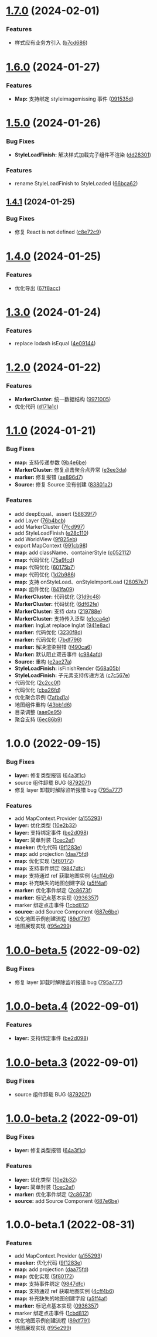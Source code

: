 # [1.7.0](https://github.com/pansyjs/react-mapbox-gl/compare/v1.6.0...v1.7.0) (2024-02-01)


### Features

* 样式应有业务方引入 ([b7cd686](https://github.com/pansyjs/react-mapbox-gl/commit/b7cd686f26a8632231382fe95c41af9a89ed2d1c))

# [1.6.0](https://github.com/pansyjs/react-mapbox-gl/compare/v1.5.0...v1.6.0) (2024-01-27)


### Features

* **Map:** 支持绑定 styleimagemissing 事件 ([091535d](https://github.com/pansyjs/react-mapbox-gl/commit/091535dc421f0129af1e766f502fa7674787027e))

# [1.5.0](https://github.com/pansyjs/react-mapbox-gl/compare/v1.4.1...v1.5.0) (2024-01-26)


### Bug Fixes

* **StyleLoadFinish:** 解决样式加载完子组件不渲染 ([dd28301](https://github.com/pansyjs/react-mapbox-gl/commit/dd28301e1db41e59a4bec38b4a19ed910ec136ad))


### Features

* rename StyleLoadFinish to StyleLoaded ([66bca62](https://github.com/pansyjs/react-mapbox-gl/commit/66bca62b5d550f44803fe170d0773813e6b75f4a))

## [1.4.1](https://github.com/pansyjs/react-mapbox-gl/compare/v1.4.0...v1.4.1) (2024-01-25)


### Bug Fixes

* 修复 React is not defined ([c8e72c9](https://github.com/pansyjs/react-mapbox-gl/commit/c8e72c9405b1035a0f5e42955202c6fa9eccb630))

# [1.4.0](https://github.com/pansyjs/react-mapbox-gl/compare/v1.3.0...v1.4.0) (2024-01-25)


### Features

* 优化导出 ([67f8acc](https://github.com/pansyjs/react-mapbox-gl/commit/67f8acca2587baba3583b45c0531a66d11b5b4d9))

# [1.3.0](https://github.com/pansyjs/react-mapbox-gl/compare/v1.2.0...v1.3.0) (2024-01-24)


### Features

* replace lodash isEqual ([4e09144](https://github.com/pansyjs/react-mapbox-gl/commit/4e09144ac0fd7e87ca5eb79636937cf668a00db4))

# [1.2.0](https://github.com/pansyjs/react-mapbox-gl/compare/v1.1.0...v1.2.0) (2024-01-22)


### Features

* **MarkerCluster:** 统一数据结构 ([9971005](https://github.com/pansyjs/react-mapbox-gl/commit/9971005d5fdae5f34351784ce16d6a1be9bc5c4a))
* 优化代码 ([d171a1c](https://github.com/pansyjs/react-mapbox-gl/commit/d171a1cb6201bac4970b56581fc527a417005a94))

# [1.1.0](https://github.com/pansyjs/react-mapbox-gl/compare/v1.0.0...v1.1.0) (2024-01-21)


### Bug Fixes

* **map:** 支持传递参数 ([9b4e6be](https://github.com/pansyjs/react-mapbox-gl/commit/9b4e6bef095c1c546cf04dc1cfb294d369fa03e5))
* **MarkerCluster:** 修复点击聚合点异常 ([e3ee3da](https://github.com/pansyjs/react-mapbox-gl/commit/e3ee3dab4fd10cb27b4d515a20729d31bc8c5dae))
* **marker:** 修复报错 ([ae896d7](https://github.com/pansyjs/react-mapbox-gl/commit/ae896d77864d55e3d00789e5d2f5957f9ef9ebcf))
* **Source:** 修复 Source 没有创建 ([83801a2](https://github.com/pansyjs/react-mapbox-gl/commit/83801a2b405ac441f70a64c89ed802e20fabadda))


### Features

* add deepEqual、assert ([58839f7](https://github.com/pansyjs/react-mapbox-gl/commit/58839f708b239e96fa0e82e932b6d6d3dcf208fa))
* add Layer ([76b4bcb](https://github.com/pansyjs/react-mapbox-gl/commit/76b4bcbcd3d71211578e033c075b1af6aab69a4c))
* add MarkerCluster ([7fcd997](https://github.com/pansyjs/react-mapbox-gl/commit/7fcd997a9cd1ebce8c05bb014a2ee6fbdec499fe))
* add StyleLoadFinish ([e28c110](https://github.com/pansyjs/react-mapbox-gl/commit/e28c1103a917b76f95cd464f77e4a84769eca431))
* add WorldView ([9f825eb](https://github.com/pansyjs/react-mapbox-gl/commit/9f825eb6f390370033a3e985f10e61390503aa77))
* export MapContext ([991cb98](https://github.com/pansyjs/react-mapbox-gl/commit/991cb98241e3923d60c3b56be4b5634879d5f0ca))
* **map:** add className、containerStyle ([c052112](https://github.com/pansyjs/react-mapbox-gl/commit/c0521128e7ed7d051de294bcb6d5ecfadaa8e712))
* **map:** 代码优化 ([75a9fcd](https://github.com/pansyjs/react-mapbox-gl/commit/75a9fcd506dbcd98877ea498d5a94f41ee7ceee0))
* **map:** 代码优化 ([60175b7](https://github.com/pansyjs/react-mapbox-gl/commit/60175b7d66a3d810ea791d748c72ccee3d9a80f5))
* **map:** 代码优化 ([1d2b986](https://github.com/pansyjs/react-mapbox-gl/commit/1d2b9860788f8ddc7ddd3bd3ec92c21f129f390d))
* **map:** 支持 onStyleLoad、onStyleImportLoad ([28057e7](https://github.com/pansyjs/react-mapbox-gl/commit/28057e7f9a7592ddb936472cd5337074a16b6553))
* **map:** 组件优化 ([841fa09](https://github.com/pansyjs/react-mapbox-gl/commit/841fa099c9c1b996ce3eb82bee26a04b10b5c558))
* **MarkerCluster:** 代码优化 ([31d9c48](https://github.com/pansyjs/react-mapbox-gl/commit/31d9c4822a599192a06651f1868cf0b7f2403ad8))
* **MarkerCluster:** 代码优化 ([6df62fe](https://github.com/pansyjs/react-mapbox-gl/commit/6df62fe10f0457071f39116d389db77f6dae43b6))
* **MarkerCluster:** 支持 data ([219788e](https://github.com/pansyjs/react-mapbox-gl/commit/219788e089c3bad029e25bfa4c730d8e6747e6fc))
* **MarkerCluster:** 支持传入泛型 ([e1cca4e](https://github.com/pansyjs/react-mapbox-gl/commit/e1cca4ecea4a8ef8b56bd7447e9934253b6b2f82))
* **marker:** lngLat replace lnglat ([941e8ac](https://github.com/pansyjs/react-mapbox-gl/commit/941e8ac3e1c9f22df6a820b5106361e9fe5507b4))
* **marker:** 代码优化 ([3230f8d](https://github.com/pansyjs/react-mapbox-gl/commit/3230f8d57dba6421da7a2a00850a1c48f4d1fcc5))
* **marker:** 代码优化 ([7bdf796](https://github.com/pansyjs/react-mapbox-gl/commit/7bdf79660189cdc0f872032f0b6646b96f3082d8))
* **marker:** 解决渲染报错 ([f490ca6](https://github.com/pansyjs/react-mapbox-gl/commit/f490ca6e2ff217442c1b82019fe3d1708f9fc334))
* **Marker:** 默认阻止双击事件 ([c984afd](https://github.com/pansyjs/react-mapbox-gl/commit/c984afddea825607f7558ac8814e362620f80dc3))
* **Source:** 重构 ([e2ae27a](https://github.com/pansyjs/react-mapbox-gl/commit/e2ae27a29d680591745aa820754ed000cd28289a))
* **StyleLoadFinish:** isFinishRender ([568a05b](https://github.com/pansyjs/react-mapbox-gl/commit/568a05bd803d4dfd376579695eb4560ab56517e3))
* **StyleLoadFinish:** 子元素支持传递方法 ([c7c567e](https://github.com/pansyjs/react-mapbox-gl/commit/c7c567e33866626adf025f34e5f6e7443f9e7bb2))
* 代码优化 ([2c2cc0f](https://github.com/pansyjs/react-mapbox-gl/commit/2c2cc0f5b3c96056c2af20da1271e85c0da2652a))
* 代码优化 ([cba26fd](https://github.com/pansyjs/react-mapbox-gl/commit/cba26fd3a370b9d73edd025a45a057b4f8069cbb))
* 优化聚合示例 ([7afbd1a](https://github.com/pansyjs/react-mapbox-gl/commit/7afbd1a1986dc83c72154265062e84efd3adede4))
* 地图组件重构 ([43bb1d6](https://github.com/pansyjs/react-mapbox-gl/commit/43bb1d654de35fc5c40dba8e9cc6d2710619c066))
* 目录调整 ([aae0e95](https://github.com/pansyjs/react-mapbox-gl/commit/aae0e9565baa5fdfecb23fbd9d7ed023bd2bdb91))
* 聚合支持 ([6ec86b9](https://github.com/pansyjs/react-mapbox-gl/commit/6ec86b96bc6feb58a6ca687285d41d975d98216d))

# 1.0.0 (2022-09-15)

### Bug Fixes

- **layer:** 修复类型报错 ([64a3f1c](https://github.com/pansyjs/react-mapbox-gl/commit/64a3f1cfc98cce26d16f171b40057051370c5611))
- source 组件卸载 BUG ([879207f](https://github.com/pansyjs/react-mapbox-gl/commit/879207fa9a0e723f8c9e0dadaaa847bff749e2c2))
- 修复 layer 卸载时解除监听报错 bug ([795a777](https://github.com/pansyjs/react-mapbox-gl/commit/795a7770e7d06dcb9bf73068999634753f46b00a))

### Features

- add MapContext.Provider ([a155293](https://github.com/pansyjs/react-mapbox-gl/commit/a155293503ce8f27b7b27c9a9613feb68fb99742))
- **layer:** 优化类型 ([10e2b32](https://github.com/pansyjs/react-mapbox-gl/commit/10e2b3210a94c8bf75eff06e0cf87474c6052911))
- **layer:** 支持绑定事件 ([be2d098](https://github.com/pansyjs/react-mapbox-gl/commit/be2d098e3bc6c8dc086a00c84fb4c60b8c655373))
- **layer:** 简单封装 ([1cec2ef](https://github.com/pansyjs/react-mapbox-gl/commit/1cec2ef3a74375787518a44486fa45b374ef29f9))
- **maeker:** 优化代码 ([9f1283e](https://github.com/pansyjs/react-mapbox-gl/commit/9f1283e7bd63059b62cffff8cb775c5f3daa02a7))
- **map:** add projection ([daa75fd](https://github.com/pansyjs/react-mapbox-gl/commit/daa75fdbe668cbecba42ec823426b709de4caa52))
- **map:** 优化实现 ([5f80172](https://github.com/pansyjs/react-mapbox-gl/commit/5f80172842e5e200e0ec08c2e6d6868fcae9df76))
- **map:** 支持事件绑定 ([9847dfc](https://github.com/pansyjs/react-mapbox-gl/commit/9847dfcbe7d7c1d7dbef447630cb947ff0af5a38))
- **map:** 支持通过 ref 获取地图实例 ([4cff4b6](https://github.com/pansyjs/react-mapbox-gl/commit/4cff4b666c3a434fde30c49a0979ea8cc1378ae9))
- **map:** 补充缺失的地图创建字段 ([a5ff4af](https://github.com/pansyjs/react-mapbox-gl/commit/a5ff4afebf425bff1921c9925f41952634d28b7e))
- **marker:** 优化事件绑定 ([2c8673f](https://github.com/pansyjs/react-mapbox-gl/commit/2c8673fef145a0ac1ae157226dee183775cea0a2))
- **marker:** 标记点基本实现 ([0936357](https://github.com/pansyjs/react-mapbox-gl/commit/0936357d644480a9efd27ec3f96dfac11498145d))
- marker 绑定点击事件 ([1cbd812](https://github.com/pansyjs/react-mapbox-gl/commit/1cbd81267ab26daecc339517db2c4498761b2b2f))
- **source:** add Source Component ([687e6be](https://github.com/pansyjs/react-mapbox-gl/commit/687e6bed7235995f003fd0f5856471453f2bbd0b))
- 优化地图示例创建流程 ([89df791](https://github.com/pansyjs/react-mapbox-gl/commit/89df791b2f9aadb4e61a114050a3a4f8ee5d8f5a))
- 地图展现实现 ([f95e299](https://github.com/pansyjs/react-mapbox-gl/commit/f95e2996575fae0c69180809ac79a62c4b564238))

# [1.0.0-beta.5](https://github.com/pansyjs/react-mapbox-gl/compare/v1.0.0-beta.4...v1.0.0-beta.5) (2022-09-02)

### Bug Fixes

- 修复 layer 卸载时解除监听报错 bug ([795a777](https://github.com/pansyjs/react-mapbox-gl/commit/795a7770e7d06dcb9bf73068999634753f46b00a))

# [1.0.0-beta.4](https://github.com/pansyjs/react-mapbox-gl/compare/v1.0.0-beta.3...v1.0.0-beta.4) (2022-09-01)

### Features

- **layer:** 支持绑定事件 ([be2d098](https://github.com/pansyjs/react-mapbox-gl/commit/be2d098e3bc6c8dc086a00c84fb4c60b8c655373))

# [1.0.0-beta.3](https://github.com/pansyjs/react-mapbox-gl/compare/v1.0.0-beta.2...v1.0.0-beta.3) (2022-09-01)

### Bug Fixes

- source 组件卸载 BUG ([879207f](https://github.com/pansyjs/react-mapbox-gl/commit/879207fa9a0e723f8c9e0dadaaa847bff749e2c2))

# [1.0.0-beta.2](https://github.com/pansyjs/react-mapbox-gl/compare/v1.0.0-beta.1...v1.0.0-beta.2) (2022-09-01)

### Bug Fixes

- **layer:** 修复类型报错 ([64a3f1c](https://github.com/pansyjs/react-mapbox-gl/commit/64a3f1cfc98cce26d16f171b40057051370c5611))

### Features

- **layer:** 优化类型 ([10e2b32](https://github.com/pansyjs/react-mapbox-gl/commit/10e2b3210a94c8bf75eff06e0cf87474c6052911))
- **layer:** 简单封装 ([1cec2ef](https://github.com/pansyjs/react-mapbox-gl/commit/1cec2ef3a74375787518a44486fa45b374ef29f9))
- **marker:** 优化事件绑定 ([2c8673f](https://github.com/pansyjs/react-mapbox-gl/commit/2c8673fef145a0ac1ae157226dee183775cea0a2))
- **source:** add Source Component ([687e6be](https://github.com/pansyjs/react-mapbox-gl/commit/687e6bed7235995f003fd0f5856471453f2bbd0b))

# 1.0.0-beta.1 (2022-08-31)

### Features

- add MapContext.Provider ([a155293](https://github.com/pansyjs/react-mapbox-gl/commit/a155293503ce8f27b7b27c9a9613feb68fb99742))
- **maeker:** 优化代码 ([9f1283e](https://github.com/pansyjs/react-mapbox-gl/commit/9f1283e7bd63059b62cffff8cb775c5f3daa02a7))
- **map:** add projection ([daa75fd](https://github.com/pansyjs/react-mapbox-gl/commit/daa75fdbe668cbecba42ec823426b709de4caa52))
- **map:** 优化实现 ([5f80172](https://github.com/pansyjs/react-mapbox-gl/commit/5f80172842e5e200e0ec08c2e6d6868fcae9df76))
- **map:** 支持事件绑定 ([9847dfc](https://github.com/pansyjs/react-mapbox-gl/commit/9847dfcbe7d7c1d7dbef447630cb947ff0af5a38))
- **map:** 支持通过 ref 获取地图实例 ([4cff4b6](https://github.com/pansyjs/react-mapbox-gl/commit/4cff4b666c3a434fde30c49a0979ea8cc1378ae9))
- **map:** 补充缺失的地图创建字段 ([a5ff4af](https://github.com/pansyjs/react-mapbox-gl/commit/a5ff4afebf425bff1921c9925f41952634d28b7e))
- **marker:** 标记点基本实现 ([0936357](https://github.com/pansyjs/react-mapbox-gl/commit/0936357d644480a9efd27ec3f96dfac11498145d))
- marker 绑定点击事件 ([1cbd812](https://github.com/pansyjs/react-mapbox-gl/commit/1cbd81267ab26daecc339517db2c4498761b2b2f))
- 优化地图示例创建流程 ([89df791](https://github.com/pansyjs/react-mapbox-gl/commit/89df791b2f9aadb4e61a114050a3a4f8ee5d8f5a))
- 地图展现实现 ([f95e299](https://github.com/pansyjs/react-mapbox-gl/commit/f95e2996575fae0c69180809ac79a62c4b564238))
